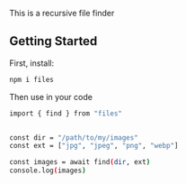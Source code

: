 This is a recursive file finder

## Getting Started

First, install:

```bash
npm i files
```

Then use in your code

```bash
import { find } from "files"


const dir = "/path/to/my/images"
const ext = ["jpg", "jpeg", "png", "webp"]

const images = await find(dir, ext)
console.log(images)
```
